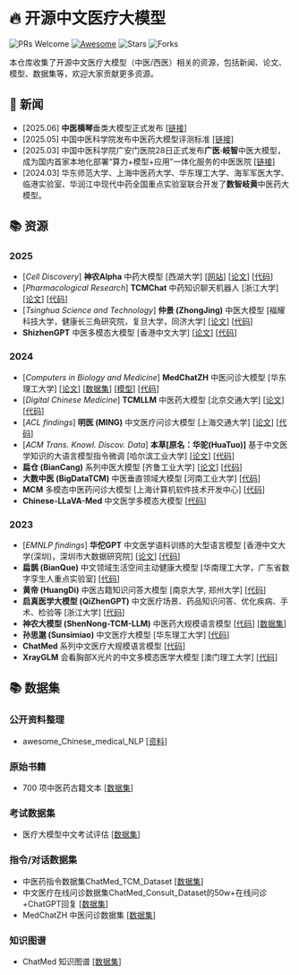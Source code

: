 # 🔥 开源中文医疗大模型

![PRs Welcome](https://img.shields.io/badge/PRs-Welcome-green)  [![Awesome](https://awesome.re/badge.svg)](https://awesome.re) ![Stars](https://img.shields.io/github/stars/tyang816/Awesome-TCM-LLM?color=yellow)  ![Forks](https://img.shields.io/github/forks/tyang816/Awesome-TCM-LLM?color=blue&label=Fork)

本仓库收集了开源中文医疗大模型（中医/西医）相关的资源，包括新闻、论文、模型、数据集等，欢迎大家贡献更多资源。

## 📰 新闻
- [2025.06] **中医横琴**垂类大模型正式发布 [[链接](https://www.stdaily.com/web/gdxw/2025-06/20/content_357526.html)]
- [2025.05] 中国中医科学院发布中医药大模型评测标准 [[链接](https://www.news.cn/politics/20250510/5e6a0b4978b44b69b67dbfb7282fd220/c.html)]
- [2025.03] 中国中医科学院广安门医院28日正式发布**广医·岐智**中医大模型，成为国内首家本地化部署“算力+模型+应用”一体化服务的中医医院 [[链接](https://www.xinhuanet.com/tech/20250328/8b1685ad8c6f48c9bdc2add1658edac3/c.html)]
- [2024.03] 华东师范大学、上海中医药大学、华东理工大学、海军军医大学、临港实验室、华润江中现代中药全国重点实验室联合开发了**数智岐黄**中医药大模型。

## 📚 资源

### 2025
- [*Cell Discovery*] **神农Alpha** 中药大模型 [西湖大学] [[网站](https://shennongalpha.westlake.edu.cn/)] [[论文](https://www.nature.com/articles/s41421-025-00776-2)] [[代码](https://github.com/shennong-program/shennongname)]
- [*Pharmacological Research*] **TCMChat** 中药知识聊天机器人 [浙江大学] [[论文](https://www.sciencedirect.com/science/article/pii/S1043661824004754)] [[代码](https://github.com/ZJUFanLab/TCMChat)]
- [*Tsinghua Science and Technology*] **仲景 (ZhongJing)** 中医大模型 [福耀科技大学，健康长三角研究院，复旦大学，同济大学] [[论文](https://doi.org/10.26599/TST.2025.9010046)] [[代码](https://github.com/pariskang/CMLM-ZhongJing)]
- **ShizhenGPT** 中医多模态大模型 [香港中文大学] [[论文](https://arxiv.org/abs/2508.14706)] [[代码](https://github.com/FreedomIntelligence/ShizhenGPT)]

### 2024
- [*Computers in Biology and Medicine*] **MedChatZH** 中医问诊大模型 [华东理工大学] [[论文](https://www.sciencedirect.com/science/article/pii/S0010482524003743)] [[数据集](https://huggingface.co/datasets/tyang816/MedChatZH)] [[模型](https://huggingface.co/tyang816/medchatzh)] [[代码](https://github.com/tyang816/MedChatZH)]
- [*Digital Chinese Medicine*] **TCMLLM** 中医药大模型 [北京交通大学] [[论文](https://www.sciencedirect.com/science/article/pii/S2589377725000072)] [[代码](https://github.com/2020MEAI/TCMLLM)]
- [*ACL findings*] **明医 (MING)** 中文医疗问诊大模型 [上海交通大学] [[论文](https://aclanthology.org/2024.findings-emnlp.619/)] [[代码](https://github.com/MediaBrain-SJTU/MING)]
- [*ACM Trans. Knowl. Discov. Data*] **本草[原名：华驼(HuaTuo)]** 基于中文医学知识的大语言模型指令微调 [哈尔滨工业大学] [[论文](https://arxiv.org/pdf/2309.04175.pdf)] [[代码](https://github.com/SCIR-HI/Huatuo-Llama-Med-Chinese)]
- **扁仓 (BianCang)** 系列中医大模型 [齐鲁工业大学] [[论文](https://arxiv.org/abs/2411.11027)] [[代码](https://github.com/QLU-NLP/BianCang)]
- **大数中医 (BigDataTCM)** 中医垂直领域大模型 [河南工业大学] [[代码](https://github.com/HAUT-CS/BigDataTCM)]
- **MCM** 多模态中医药问诊大模型 [上海计算机软件技术开发中心] [[代码](https://github.com/JerryMazeyu/MCM)]
- **Chinese-LLaVA-Med** 中文医学多模态大模型 [[代码](https://github.com/BUAADreamer/Chinese-LLaVA-Med)]

### 2023
- [*EMNLP findings*] **华佗GPT** 中文医学语料训练的大型语言模型 [香港中文大学(深圳)，深圳市大数据研究院] [[论文](https://aclanthology.org/2023.findings-emnlp.725/)] [[代码](https://github.com/FreedomIntelligence/HuatuoGPT)]
- **扁鹊 (BianQue)** 中文领域生活空间主动健康大模型 [华南理工大学，广东省数字孪生人重点实验室] [[代码](https://github.com/scutcyr/BianQue)]
- **黄帝 (HuangDi)** 中医古籍知识问答大模型 [南京大学, 郑州大学] [[代码](https://github.com/Zlasejd/HuangDI)]
- **启真医学大模型 (QiZhenGPT)** 中文医疗场景、药品知识问答、优化疾病、手术、检验等 [浙江大学] [[代码](https://github.com/CMKRG/QiZhenGPT)]
- **神农大模型 (ShenNong-TCM-LLM)** 中医药大规模语言模型 [[代码](https://github.com/michael-wzhu/ShenNong-TCM-LLM)] [[数据集](https://huggingface.co/datasets/michaelwzhu/ShenNong_TCM_Dataset)]
- **孙思邈 (Sunsimiao)** 中文医疗大模型 [华东理工大学] [[代码](https://github.com/X-D-Lab/Sunsimiao)]
- **ChatMed** 系列中文医疗大规模语言模型 [[代码](https://github.com/michael-wzhu/ChatMed)]
- **XrayGLM** 会看胸部X光片的中文多模态医学大模型 [澳门理工大学] [[代码](https://github.com/WangRongsheng/XrayGLM)]

## 📚 数据集

### 公开资料整理
- awesome_Chinese_medical_NLP [[资料](https://github.com/GanjinZero/awesome_Chinese_medical_NLP)]

### 原始书籍

- 700 项中医药古籍文本 [[数据集](https://github.com/xiaopangxia/TCM-Ancient-Books)]

### 考试数据集
- 医疗大模型中文考试评估 [[数据集](https://github.com/jingnant/Medical-LLMs-Chinese-Exam)]

### 指令/对话数据集
- 中医药指令数据集ChatMed_TCM_Dataset [[数据集](https://huggingface.co/datasets/michaelwzhu/ChatMed_Consult_Dataset)]
- 中文医疗在线问诊数据集ChatMed_Consult_Dataset的50w+在线问诊+ChatGPT回复 [[数据集](https://huggingface.co/datasets/michaelwzhu/ChatMed_Consult_Dataset)]
- MedChatZH 中医问诊数据集 [[数据集](https://huggingface.co/datasets/tyang816/MedChatZH)]

### 知识图谱
- ChatMed 知识图谱 [[数据集](https://github.com/ywjawmw/TCM_KG)]
